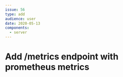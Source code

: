 ```yaml
---
issue: 56
type: add
audience: user
date: 2020-05-13
components:
  - server
---
```

# Add /metrics endpoint with prometheus metrics
